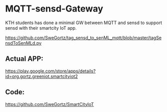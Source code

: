 MQTT-sensd-Gateway
==================

KTH students has done a minimal GW between MQTT and sensd to support sensd
with their smartcity IoT app.

https://github.com/SweGortz/tag_sensd_to_senML_mqtt/blob/master/tagSensdToSenMLd.py


Actual APP:
----------

https://play.google.com/store/apps/details?id=org.gortz.greeniot.smartcityiot2

Code:
-----

https://github.com/SweGortz/SmartCityIoT
